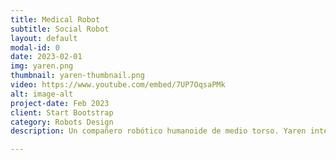 ```yaml
---
title: Medical Robot
subtitle: Social Robot
layout: default
modal-id: 0
date: 2023-02-01
img: yaren.png
thumbnail: yaren-thumbnail.png
video: https://www.youtube.com/embed/7UP7OqsaPMk
alt: image-alt
project-date: Feb 2023
client: Start Bootstrap
category: Robots Design
description: Un compañero robótico humanoide de medio torso. Yaren interactúa con el infante mediante una infinidad de movimientos. Empatiza con él a través de una serie de expresiones, pudiendo imitar su estado de ánimo actual. Le presenta al infante varias rutinas para que él o ella imite y se mantenga activo. Y viceversa, pues reconoce movimientos del niño y los replica.

---
```

